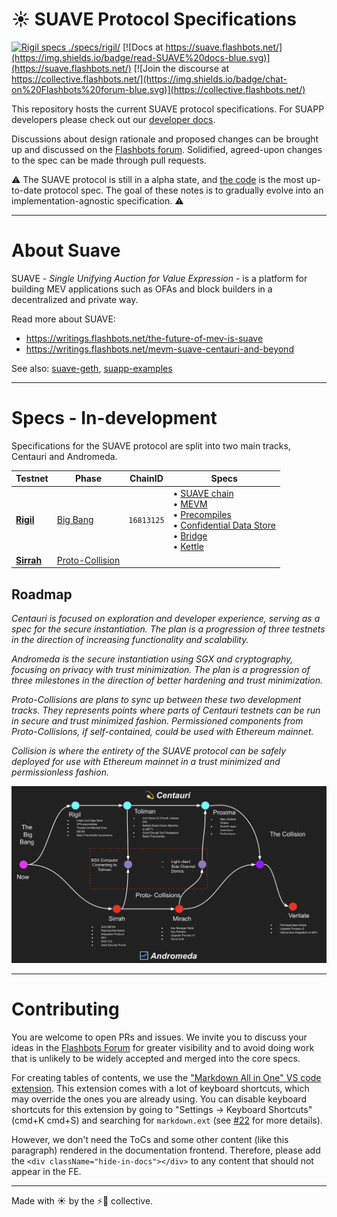 <!-- no toc -->
# ☀️ SUAVE Protocol Specifications

<div className="hide-in-docs">

[![Rigil specs ./specs/rigil/](https://img.shields.io/badge/jump%20into-Rigil%20Specs-purple.svg)](./specs/rigil/)
[![Docs at https://suave.flashbots.net/](https://img.shields.io/badge/read-SUAVE%20docs-blue.svg)](https://suave.flashbots.net/)
[![Join the discourse at https://collective.flashbots.net/](https://img.shields.io/badge/chat-on%20Flashbots%20forum-blue.svg)](https://collective.flashbots.net/)

This repository hosts the current SUAVE protocol specifications. For SUAPP developers please check out our [developer docs](https://suave.flashbots.net/).

Discussions about design rationale and proposed changes can be brought up and discussed on the [Flashbots forum](https://collective.flashbots.net/). Solidified, agreed-upon changes to the spec can be made through pull requests.

<div class="warning">

⚠️ The SUAVE protocol is still in a alpha state, and [the code](https://github.com/flashbots/suave-geth) is the most up-to-date protocol spec. The goal of these notes is to gradually evolve into an implementation-agnostic specification. ⚠️

</div>

</div>

---

# About Suave

SUAVE - *Single Unifying Auction for Value Expression* - is a platform for building MEV applications such as OFAs and block builders in a decentralized and private way.

Read more about SUAVE:
- https://writings.flashbots.net/the-future-of-mev-is-suave
- https://writings.flashbots.net/mevm-suave-centauri-and-beyond

See also: [suave-geth](https://github.com/flashbots/suave-geth), [suapp-examples](https://github.com/flashbots/suapp-examples)

---

# Specs - In-development

Specifications for the SUAVE protocol are split into two main tracks, Centauri and Andromeda.

| Testnet                       | Phase                                               | ChainID    | Specs                                                                                                                                                                                                                                                                                                   |
| ----------------------------- | --------------------------------------------------- | ---------- | ------------------------------------------------------------------------------------------------------------------------------------------------------------------------------------------------------------------------------------------------------------------------------------------------------- |
| [**Rigil**](./specs/rigil/)   | [Big Bang](/assets/future_roadmap_draft.png)        | `16813125` | • [SUAVE chain](./specs/rigil/suave-chain.md) <br/> • [MEVM](./specs/rigil/mevm.md) <br/> • [Precompiles](./specs/rigil/precompiles.md) <br/> • [Confidential Data Store](./specs/rigil/confidential-data-store.md) <br/> • [Bridge](./specs/rigil/bridge.md) <br/> • [Kettle](./specs/rigil/kettle.md) |
| [**Sirrah**](./specs/sirrah/) | [Proto-Collision](/assets/future_roadmap_draft.png) |            |                                                                                                                                                                                                                                                                                                         |

## Roadmap

**Centauri* is focused on exploration and developer experience, serving as a spec for the secure instantiation. The plan is a progression of three testnets in the direction of increasing functionality and scalability.*

**Andromeda* is the secure instantiation using SGX and cryptography, focusing on privacy with trust minimization. The plan is a progression of three milestones in the direction of better hardening and trust minimization.*

**Proto-Collisions* are plans to sync up between these two development tracks. They represents points where parts of Centauri testnets can be run in secure and trust minimized fashion. Permissioned components from Proto-Collisions, if self-contained, could be used with Ethereum mainnet.*

**Collision* is where the entirety of the SUAVE protocol can be safely deployed for use with Ethereum mainnet in a trust minimized and permissionless fashion.*

![SUAVE Roadmap](/assets/future_roadmap_draft.png)

---

# Contributing

You are welcome to open PRs and issues. We invite you to discuss your ideas in the [Flashbots Forum](https://collective.flashbots.net/) for greater visibility and to avoid doing work that is unlikely to be widely accepted and merged into the core specs.

<div className="hide-in-docs">

For creating tables of contents, we use the ["Markdown All in One" VS code extension](https://marketplace.visualstudio.com/items?itemName=yzhang.markdown-all-in-one). This extension comes with a lot of keyboard shortcuts, which may override the ones you are already using. You can disable keyboard shortcuts for this extension by going to "Settings -> Keyboard Shortcuts" (cmd+K cmd+S) and searching for `markdown.ext` (see [#22](https://github.com/flashbots/suave-specs/pull/22) for more details).

However, we don't need the ToCs and some other content (like this paragraph) rendered in the documentation frontend. Therefore, please add the `<div className="hide-in-docs"></div>` to any content that should not appear in the FE.

</div>

---

Made with ☀️ by the ⚡🤖 collective.

